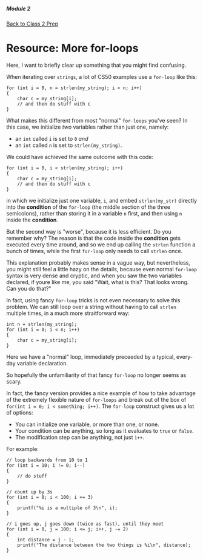 ##### Module 2

[Back to Class 2 Prep](../../class1-prep)

# Resource: More for-loops

Here, I want to briefly clear up something that you might find confusing.

When iterating over `strings`, a lot of CS50 examples use a `for-loop` like this:

```
for (int i = 0, n = strlen(my_string); i < n; i++) 
{
    char c = my_string[i];
    // and then do stuff with c
}
```

What makes this different from most "normal" `for-loops` you've seen? In this case, we initialize
*two* variables rather than just one, namely:
* an `int` called `i` is set to `0` *and* 
* an `int` called `n` is set to `strlen(my_string)`.

We could have achieved the same outcome with this code:
```
for (int i = 0, i < strlen(my_string); i++) 
{
    char c = my_string[i];
    // and then do stuff with c
}
```

in which we initialize just one variable, `i`, and embed `strlen(my_str)` directly into the **condition** of the `for-loop` (the middle section of the three semicolons), rather than storing it in a variable `n` first, and then using `n` inside the **condition**.

But the second way is "worse", because it is less efficient. Do you remember why? The reason is that the code inside the **condition** gets executed every time around, and so we end up calling the `strlen` function a bunch of times, while the first `for-loop` only needs to call `strlen` once.

This explanation probably makes sense in a vague way, but nevertheless, you might still feel a little hazy on the details, because even normal `for-loop` syntax is very dense and cryptic, and when you saw the two variables declared, if youre like me, you said "Wait, what is this? That looks wrong. Can you do that?"

In fact, using fancy `for-loop` tricks is not even necessary to solve this problem. We can still loop over a string without having to call `strlen` multiple times, in a much more straitforward way:
```
int n = strlen(my_string);
for (int i = 0; i < n; i++) 
{
    char c = my_string[i];
}
```

Here we have a "normal" loop, immediately preceeded by a typical, every-day variable declaration.

So hopefully the unfamiliarity of that fancy `for-loop` no longer seems as scary.

In fact, the fancy version provides a nice example of how to take advantage of the extremely flexible nature of `for-loops` and break out of the box of `for(int i = 0; i < something; i++)`. The `for-loop` construct gives us a lot of options:
* You can initialize one variable, or more than one, or none. 
* Your condition can be anything, so long as it evaluates to `true` or `false`.
* The modification step can be anything, not just `i++`.

For example:

```
// loop backwards from 10 to 1
for (int i = 10; i != 0; i--)
{
    // do stuff
}
```

```
// count up by 3s
for (int i = 0; i < 100; i += 3)
{
    printf("%i is a multiple of 3\n", i);
}
```

```
// i goes up, j goes down (twice as fast), until they meet
for (int i = 0, j = 100; i <= j; i++, j -= 2)
{
    int distance = j - i;
    printf("The distance between the two things is %i\n", distance);
}
```
